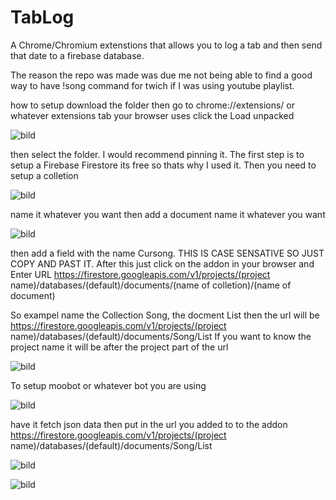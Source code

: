 # TabLog
A Chrome/Chromium extenstions that allows you to log a tab and then send that date to a firebase database.


The reason the repo was made was due me not being able to find a good way to have !song command for twich if I was using youtube playlist.

how to setup download the folder then go to chrome://extensions/ or whatever extensions tab your browser uses click the Load unpacked

![bild](https://github.com/Kasties/TabLog/assets/59847033/01b131a5-46bf-4efc-9b7e-77a7e7a11f0e)

then select the folder. I would recommend pinning it.
The first step is to setup a Firebase Firestore its free so thats why I used it.
Then you need to setup a colletion

![bild](https://github.com/Kasties/TabLog/assets/59847033/603e0649-3dfd-46b8-a359-5e7d61af2479)

name it whatever you want then add a document name it whatever you want

![bild](https://github.com/Kasties/TabLog/assets/59847033/0d261978-d9d4-4422-a4b1-e32b4798ae8f)

then add a field with the name Cursong. THIS IS CASE SENSATIVE SO JUST COPY AND PAST IT.
After this just click on the addon in your browser and Enter URL https://firestore.googleapis.com/v1/projects/(project name)/databases/(default)/documents/(name of colletion)/(name of document)

So exampel name the Collection Song, the docment List then the url will be https://firestore.googleapis.com/v1/projects/(project name)/databases/(default)/documents/Song/List
If you want to know the project name  it will be after the project part of the url 

![bild](https://github.com/Kasties/TabLog/assets/59847033/495f5ed5-4cfa-4fa5-a353-c55983e80383)

To setup moobot or whatever bot you are using

![bild](https://github.com/Kasties/TabLog/assets/59847033/ed316974-d96a-437a-baac-63f6cf894c3e) 

have it fetch json data then put in the url you added to to the addon https://firestore.googleapis.com/v1/projects/(project name)/databases/(default)/documents/Song/List

![bild](https://github.com/Kasties/TabLog/assets/59847033/51413068-6e2c-4edf-a624-fdaab774b4a4)

![bild](https://github.com/Kasties/TabLog/assets/59847033/e48f336c-a21b-4bbb-b3f7-6ee400b28f06)



